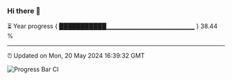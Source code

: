 ### Hi there 👋

⏳ Year progress { ███████████▁▁▁▁▁▁▁▁▁▁▁▁▁▁▁▁▁▁▁ } 38.44 %

---

⏰ Updated on Mon, 20 May 2024 16:39:32 GMT

![Progress Bar CI](https://github.com/IshwaranRudhara/GIT-ACTION/workflows/Progress%20Bar%20CI/badge.svg)
